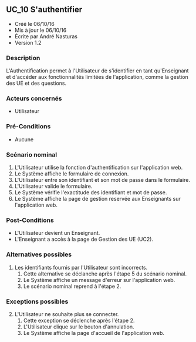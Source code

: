 ## UC_10 S'authentifier

* Créé le 06/10/16
* Mis à jour le 06/10/16
* Écrite par André Nasturas
* Version 1.2

### Description

L'Authentification permet à l'Utilisateur de s'identifier en tant qu'Enseignant et d'accéder aux fonctionnalités limitées de l'application, comme la gestion des UE et des questions.

### Acteurs concernés

* Utilisateur

### Pré-Conditions

* Aucune

### Scénario nominal

1. L'Utilisateur utilise la fonction d'authentification sur l'application web.
2. Le Système affiche le formulaire de connexion.
3. L'Utilisateur entre son identifiant et son mot de passe dans le formulaire.
4. L'Utilisateur valide le formulaire.
5. Le Système vérifie l'exactitude des identifiant et mot de passe.
6. Le Système affiche la page de gestion reservée aux Enseignants sur l'application web.

### Post-Conditions

* L'Utilisateur devient un Enseignant.
* L'Enseignant a accès à la page de Gestion des UE (UC2).

### Alternatives possibles

1. Les identifiants fournis par l'Utilisateur sont incorrects.
    1. Cette alternative se déclanche après l'étape 5 du scénario nominal.
    2. Le Système affiche un message d'erreur sur l'application web.
    3. Le scénario nominal reprend à l'étape 2.

### Exceptions possibles

2. L'Utilisateur ne souhaite plus se connecter.
    1. Cette exception se déclenche après l'étape 2.
    2. L'Utilisateur clique sur le bouton d'annulation.
    3. Le Système affiche la page d'accueil de l'application web.
